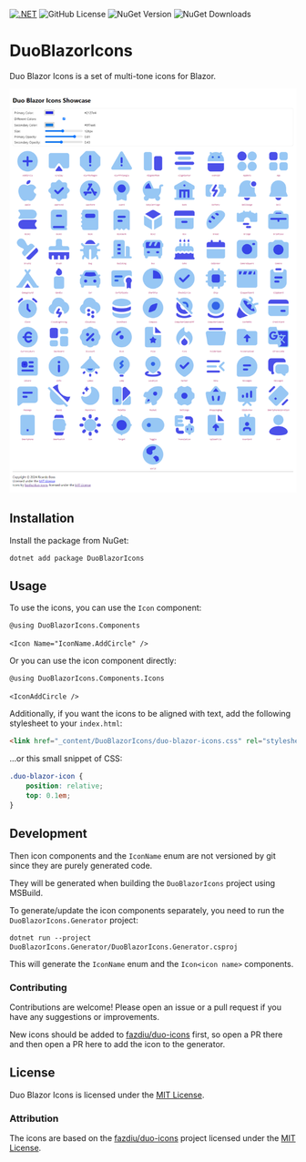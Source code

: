 [![.NET](https://github.com/ricardoboss/DuoBlazorIcons/actions/workflows/dotnet.yml/badge.svg)](https://github.com/ricardoboss/DuoBlazorIcons/actions/workflows/dotnet.yml)
![GitHub License](https://img.shields.io/github/license/ricardoboss/DuoBlazorIcons)
![NuGet Version](https://img.shields.io/nuget/v/DuoBlazorIcons)
![NuGet Downloads](https://img.shields.io/nuget/dt/DuoBlazorIcons)

# DuoBlazorIcons

Duo Blazor Icons is a set of multi-tone icons for Blazor.

![Full Icon Set](https://raw.githubusercontent.com/ricardoboss/DuoBlazorIcons/main/.github/assets/full-icon-set.png)

## Installation

Install the package from NuGet:

```shell
dotnet add package DuoBlazorIcons
```

## Usage

To use the icons, you can use the `Icon` component:

```razor
@using DuoBlazorIcons.Components

<Icon Name="IconName.AddCircle" />
```

Or you can use the icon component directly:

```razor
@using DuoBlazorIcons.Components.Icons

<IconAddCircle />
```

Additionally, if you want the icons to be aligned with text, add the following stylesheet to your `index.html`:

```html
<link href="_content/DuoBlazorIcons/duo-blazor-icons.css" rel="stylesheet" />
```

...or this small snippet of CSS:

```css
.duo-blazor-icon {
    position: relative;
    top: 0.1em;
}
```

## Development

Then icon components and the `IconName` enum are not versioned by git since they are purely generated code.

They will be generated when building the `DuoBlazorIcons` project using MSBuild.

To generate/update the icon components separately, you need to run the `DuoBlazorIcons.Generator` project:

```shell
dotnet run --project DuoBlazorIcons.Generator/DuoBlazorIcons.Generator.csproj
```

This will generate the `IconName` enum and the `Icon<icon name>` components.

### Contributing

Contributions are welcome! Please open an issue or a pull request if you have any suggestions or improvements.

New icons should be added to [fazdiu/duo-icons](https://github.com/fazdiu/duo-icons) first, so open a PR there and then open a PR here to add the icon
to the generator.

## License

Duo Blazor Icons is licensed under the [MIT License](LICENSE.md).

### Attribution

The icons are based on the [fazdiu/duo-icons](https://github.com/fazdiu/duo-icons) project licensed under the [MIT License](https://github.com/fazdiu/duo-icons/blob/master/LICENSE).
